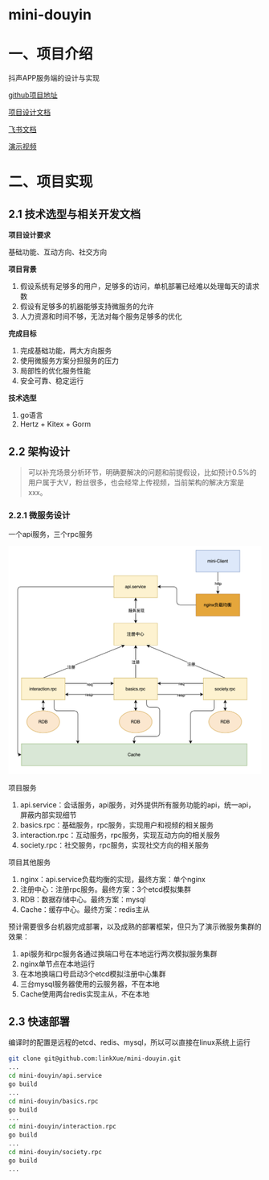 # mini-douyin
# 一、项目介绍

抖声APP服务端的设计与实现

[github项目地址](https://github.com/linkXue/mini-douyin)

[项目设计文档](./极简抖音-xys.md)

[飞书文档](https://tmz2eg926y.feishu.cn/docx/RbrldrCGfo3zO2xv5Zbcn6tTn8d?from=space_persnoal_filelist)

[演示视频](https://mini-douyin-basics.oss-cn-nanjing.aliyuncs.com/uservideo/7a4cbe4b128c5f4b5c085a2523c36f60.mp4)

# 二、项目实现

## 2.1 技术选型与相关开发文档

**项目设计要求**

基础功能、互动方向、社交方向

**项目背景**

1. 假设系统有足够多的用户，足够多的访问，单机部署已经难以处理每天的请求数
2. 假设有足够多的机器能够支持微服务的允许
3. 人力资源和时间不够，无法对每个服务足够多的优化

**完成目标**

1. 完成基础功能，两大方向服务
2. 使用微服务方案分担服务的压力
3. 局部性的优化服务性能
4. 安全可靠、稳定运行

**技术选型**

1. go语言
2. Hertz + Kitex + Gorm

## 2.2 架构设计

> 可以补充场景分析环节，明确要解决的问题和前提假设，比如预计0.5%的用户属于大V，粉丝很多，也会经常上传视频，当前架构的解决方案是xxx。

### 2.2.1 微服务设计

一个api服务，三个rpc服务

![image-架构图](./image-架构图.png)

项目服务

1. api.service：会话服务，api服务，对外提供所有服务功能的api，统一api，屏蔽内部实现细节
2. basics.rpc：基础服务，rpc服务，实现用户和视频的相关服务
3. interaction.rpc：互动服务，rpc服务，实现互动方向的相关服务
4. society.rpc：社交服务，rpc服务，实现社交方向的相关服务

项目其他服务

1. nginx：api.service负载均衡的实现，最终方案：单个nginx
2. 注册中心：注册rpc服务。最终方案：3个etcd模拟集群
3. RDB：数据存储中心。最终方案：mysql
4. Cache：缓存中心。最终方案：redis主从

预计需要很多台机器完成部署，以及成熟的部署框架，但只为了演示微服务集群的效果：

1. api服务和rpc服务各通过换端口号在本地运行两次模拟服务集群
2. nginx单节点在本地运行
3. 在本地换端口号启动3个etcd模拟注册中心集群
4. 三台mysql服务器使用的云服务器，不在本地
5. Cache使用两台redis实现主从，不在本地

## 2.3 快速部署

编译时的配置是远程的etcd、redis、mysql，所以可以直接在linux系统上运行

```Bash
git clone git@github.com:linkXue/mini-douyin.git
...
cd mini-douyin/api.service
go build
...
cd mini-douyin/basics.rpc
go build
...
cd mini-douyin/interaction.rpc
go build
...
cd mini-douyin/society.rpc
go build
...
```
